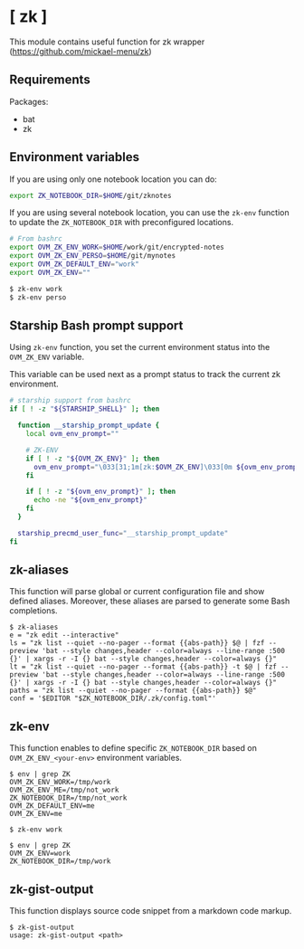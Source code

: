# [ zk ]

This module contains useful function for zk wrapper (https://github.com/mickael-menu/zk)

Requirements
------------

Packages:
- bat
- zk

Environment variables
---------------------

If you are using only one notebook location you can do:
```sh
export ZK_NOTEBOOK_DIR=$HOME/git/zknotes
```

If you are using several notebook location, you can use the `zk-env` function
to update the `ZK_NOTEBOOK_DIR` with preconfigured locations.

```sh
# From bashrc
export OVM_ZK_ENV_WORK=$HOME/work/git/encrypted-notes
export OVM_ZK_ENV_PERSO=$HOME/git/mynotes
export OVM_ZK_DEFAULT_ENV="work"
export OVM_ZK_ENV=""

$ zk-env work
$ zk-env perso
```

Starship Bash prompt support
----------------------------

Using `zk-env` function, you set the current environment status into the `OVM_ZK_ENV` variable.

This variable can be used next as a prompt status to track the current zk environment.

```sh
# starship support from bashrc
if [ ! -z "${STARSHIP_SHELL}" ]; then

  function __starship_prompt_update {
    local ovm_env_prompt=""

    # ZK-ENV 
    if [ ! -z "${OVM_ZK_ENV}" ]; then
      ovm_env_prompt="\033[31;1m[zk:$OVM_ZK_ENV]\033[0m ${ovm_env_prompt}"
    fi

    if [ ! -z "${ovm_env_prompt}" ]; then
      echo -ne "${ovm_env_prompt}"
    fi
  }

  starship_precmd_user_func="__starship_prompt_update"
fi
```

## zk-aliases

This function will parse global or current configuration file and show defined aliases.
Moreover, these aliases are parsed to generate some Bash completions.

```
$ zk-aliases
e = "zk edit --interactive"
ls = "zk list --quiet --no-pager --format {{abs-path}} $@ | fzf --preview 'bat --style changes,header --color=always --line-range :500 {}' | xargs -r -I {} bat --style changes,header --color=always {}"
lt = "zk list --quiet --no-pager --format {{abs-path}} -t $@ | fzf --preview 'bat --style changes,header --color=always --line-range :500 {}' | xargs -r -I {} bat --style changes,header --color=always {}"
paths = "zk list --quiet --no-pager --format {{abs-path}} $@"
conf = '$EDITOR "$ZK_NOTEBOOK_DIR/.zk/config.toml"'
```

## zk-env

This function enables to define specific `ZK_NOTEBOOK_DIR` based on 
`OVM_ZK_ENV_<your-env>` environment variables.

```
$ env | grep ZK
OVM_ZK_ENV_WORK=/tmp/work
OVM_ZK_ENV_ME=/tmp/not_work
ZK_NOTEBOOK_DIR=/tmp/not_work
OVM_ZK_DEFAULT_ENV=me
OVM_ZK_ENV=me

$ zk-env work

$ env | grep ZK
OVM_ZK_ENV=work
ZK_NOTEBOOK_DIR=/tmp/work
```

## zk-gist-output

This function displays source code snippet from a markdown code markup.

```
$ zk-gist-output
usage: zk-gist-output <path>
```
